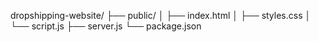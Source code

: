 dropshipping-website/
├── public/
│   ├── index.html
│   ├── styles.css
│   └── script.js
├── server.js
└── package.json
